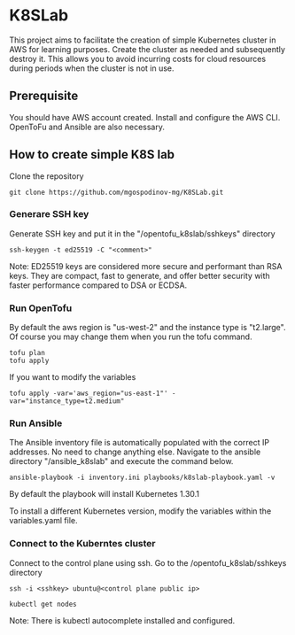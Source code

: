 # K8SLab
This project aims to facilitate the creation of simple Kubernetes cluster in AWS for learning purposes. Create the cluster as needed and subsequently destroy it. This allows you to avoid incurring costs for cloud resources during periods when the cluster is not in use. 


## Prerequisite
You should have AWS account created. Install and configure the AWS CLI. OpenToFu and Ansible are also necessary.

## How to create simple K8S lab
Clone the repository 

```
git clone https://github.com/mgospodinov-mg/K8SLab.git
```

### Generare SSH key

Generate SSH key and put it in the "<path>/opentofu_k8slab/sshkeys" directory

```
ssh-keygen -t ed25519 -C "<comment>"
```
Note: ED25519 keys are considered more secure and performant than RSA keys.
They are compact, fast to generate, and offer better security with faster performance compared to DSA or ECDSA.

### Run OpenTofu 

By default the aws region is "us-west-2" and the instance type is "t2.large". Of course you may change them when you run the tofu command.

```
tofu plan
tofu apply
```
If you want to modify the variables

```
tofu apply -var='aws_region="us-east-1"' -var="instance_type=t2.medium"
```

### Run Ansible

The Ansible inventory file is automatically populated with the correct IP addresses. No need to change anything else.
Navigate to the ansible directory "<path>/ansible_k8slab" and execute the command below. 

```
ansible-playbook -i inventory.ini playbooks/k8slab-playbook.yaml -v
```

By default the playbook will install Kubernetes 1.30.1

To install a different Kubernetes version, modify the variables within the variables.yaml file.

### Connect to the Kuberntes cluster

Connect to the control plane using ssh. Go to the <path>/opentofu_k8slab/sshkeys directory

```
ssh -i <sshkey> ubuntu@<control plane public ip>
```

```
kubectl get nodes
```

Note: There is kubectl autocomplete installed and configured. 

